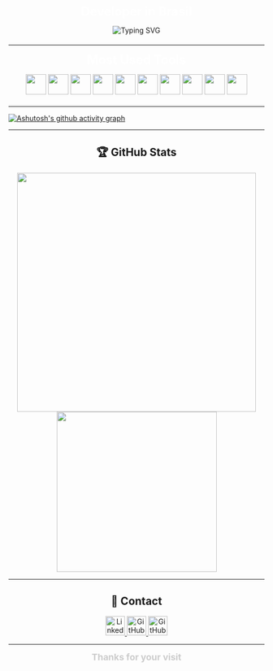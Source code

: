 <p align="center">
  <b style="color:#ffffff; font-size:1.5rem;">Developer in Brasil</b>
</p>

<div align="center" style="margin-bottom: 20px;">
  <img src="https://readme-typing-svg.demolab.com?font=Montserrat&size=24&pause=1000&color=cccccc&center=true&vCenter=true&width=550&lines=What+are+you+looking+for+here%3F;Student+at+SENAI+-+Software+Development;Web+%26+Mobile+Developer;Always+learning+%26+building!;In+love+with+mimilla" alt="Typing SVG" />
</div>

---
<p align="center">
  <b style="color:#ffffff; font-size:1.5rem;">Most Used Tools</b>
</p>
<div align="center" style="margin-bottom: 20px;">
  <img src="https://cdn.jsdelivr.net/gh/devicons/devicon/icons/python/python-plain.svg" width="40" />
  <img src="https://cdn.jsdelivr.net/gh/devicons/devicon/icons/mysql/mysql-original.svg" width="40" />
  <img src="https://cdn.jsdelivr.net/gh/devicons/devicon/icons/php/php-original.svg" width="40" />
  <img src="https://cdn.jsdelivr.net/gh/devicons/devicon/icons/html5/html5-plain.svg" width="40" />
  <img src="https://cdn.jsdelivr.net/gh/devicons/devicon/icons/css3/css3-plain.svg" width="40" />
  <img src="https://cdn.jsdelivr.net/gh/devicons/devicon/icons/javascript/javascript-plain.svg" width="40" />
  <img src="https://cdn.jsdelivr.net/gh/devicons/devicon/icons/git/git-original.svg" width="40" />
  <img src="https://cdn.jsdelivr.net/gh/devicons/devicon/icons/linux/linux-original.svg" width="40" />
  <img src="https://cdn.jsdelivr.net/gh/devicons/devicon/icons/dart/dart-original.svg" width="40" />
  <img src="https://cdn.jsdelivr.net/gh/devicons/devicon/icons/flutter/flutter-original.svg" width="40" />
</div>

---

[![Ashutosh's github activity graph](https://github-readme-activity-graph.vercel.app/graph?username=miguel-zacharias&bg_color=0d1117&color=cccccc&line=888888&point=ffffff&area=true&hide_border=true)](https://github.com/ashutosh00710/github-readme-activity-graph)

---
<h2 align="center">🏆 GitHub Stats</h2>

<div align="center" style="margin-top: 20px;">
<img 
  src="https://github-readme-stats.vercel.app/api?username=miguel-zacharias&show_icons=true&hide_border=true&count_private=true&title_color=ffffff&text_color=cccccc&icon_color=999999&bg_color=0d1117"
  width="470"
/>
<img
  src="https://github-readme-stats.vercel.app/api/top-langs/?username=miguel-zacharias&show_icons=true&hide_border=true&layout=compact&langs_count=8&title_color=ffffff&text_color=cccccc&icon_color=999999&bg_color=0d1117"
  width="315"
/>
</div>

---
<h2 align="center">🧷 Contact</h2>


<div align="center">

  <a href="https://www.linkedin.com/in/miguelzacharias" target="_blank">
    <img src="https://img.shields.io/badge/LinkedIn-0d1117?style=for-the-badge&logo=linkedin&logoColor=white" height="38" alt="LinkedIn" />
  </a>
  <a href="https://github.com/miguel-zacharias?tab=followers" target="_blank">
    <img src="https://img.shields.io/badge/GitHub-0d1117?style=for-the-badge&logo=github&logoColor=white" height="38" alt="GitHub Followers" />
  </a>
  <a href="https://github.com/miguel-zacharias?tab=repositories&sort=stargazers" target="_blank">
    <img src="https://img.shields.io/badge/Stars-0d1117?style=for-the-badge&logo=star&logoColor=yellow&color=444444" height="38" alt="GitHub Stars" />
  </a>

</div>

---

<div align="center">
  <b style="color:#cccccc; font-size:1.1rem;">Thanks for your visit </b>
</div>
